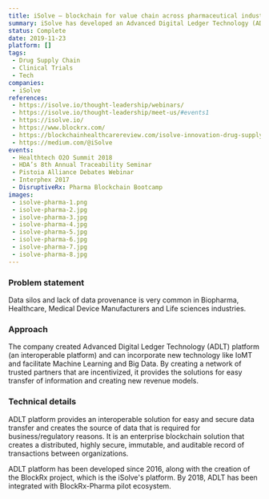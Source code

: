 ```yaml
---
title: iSolve – blockchain for value chain across pharmaceutical industry
summary: iSolve has developed an Advanced Digital Ledger Technology (ADLT) platform to remove data silos by creating an interoperable platform. This platform is complementary to existing systems/processes and can also incorporate new technology like Internet of Medical Things (IoMT) and facilitate machine learning and big data. This platform can solve a wide range of issues such as global supply chain track, R&D, clinical trials, and the movement of patient medical records. 
status: Complete
date: 2019-11-23
platform: []
tags:
 - Drug Supply Chain
 - Clinical Trials
 - Tech
companies:
 - iSolve
references:
 - https://isolve.io/thought-leadership/webinars/
 - https://isolve.io/thought-leadership/meet-us/#events1
 - https://isolve.io/
 - https://www.blockrx.com/
 - https://blockchainhealthcarereview.com/isolve-innovation-drug-supply-chain/
 - https://medium.com/@iSolve
events: 
 - Healthtech O2O Summit 2018
 - HDA’s 8th Annual Traceability Seminar
 - Pistoia Alliance Debates Webinar
 - Interphex 2017
 - DisruptiveRx: Pharma Blockchain Bootcamp
images: 
 - isolve-pharma-1.png
 - isolve-pharma-2.jpg
 - isolve-pharma-3.jpg
 - isolve-pharma-4.jpg
 - isolve-pharma-5.jpg
 - isolve-pharma-6.jpg
 - isolve-pharma-7.jpg
 - isolve-pharma-8.jpg
---
```


### Problem statement

Data silos and lack of data provenance is very common in Biopharma, Healthcare, Medical Device Manufacturers and Life sciences industries.

### Approach

The company created Advanced Digital Ledger Technology (ADLT) platform (an interoperable platform) and can incorporate new technology like IoMT and facilitate Machine Learning and Big Data. By creating a network of trusted partners that are incentivized, it provides the solutions for easy transfer of information and creating new revenue models.

### Technical details

ADLT platform provides an interoperable solution for easy and secure data transfer and creates the source of data that is required for business/regulatory reasons. It is an enterprise blockchain solution that creates a distributed, highly secure, immutable, and auditable record of transactions between organizations.

ADLT platform has been developed since 2016, along with the creation of the BlockRx project, which is the iSolve's platform. By 2018, ADLT has been integrated with BlockRx-Pharma pilot ecosystem.
